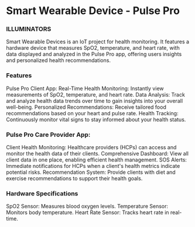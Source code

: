 # Smart Wearable Device - Pulse Pro

### ILLUMINATORS

Smart Wearable Devices is an IoT project for health monitoring. It features a hardware device that measures SpO2, temperature, and heart rate, with data displayed and analyzed in the Pulse Pro app, offering users insights and personalized health recommendations.

### Features
Pulse Pro Client App:
Real-Time Health Monitoring: Instantly view measurements of SpO2, temperature, and heart rate.
Data Analysis: Track and analyze health data trends over time to gain insights into your overall well-being.
Personalized Recommendations: Receive tailored food recommendations based on your heart and pulse rate.
Health Tracking: Continuously monitor vital signs to stay informed about your health status.

### Pulse Pro Care Provider App:
Client Health Monitoring: Healthcare providers (HCPs) can access and monitor the health data of their clients.
Comprehensive Dashboard: View all client data in one place, enabling efficient health management.
SOS Alerts: Immediate notifications for HCPs when a client's health metrics indicate potential risks.
Recommendation System: Provide clients with diet and exercise recommendations to support their health goals.


### Hardware Specifications
SpO2 Sensor: Measures blood oxygen levels.
Temperature Sensor: Monitors body temperature.
Heart Rate Sensor: Tracks heart rate in real-time.
